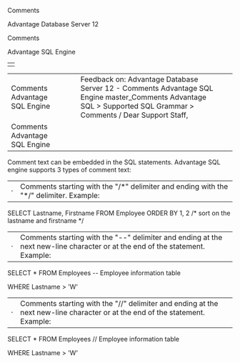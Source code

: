 Comments




Advantage Database Server 12  

Comments

Advantage SQL Engine

|  |
| --- |
|  |

|  |  |  |  |  |
| --- | --- | --- | --- | --- |
| Comments  Advantage SQL Engine |  |  | Feedback on: Advantage Database Server 12 - Comments Advantage SQL Engine master\_Comments Advantage SQL > Supported SQL Grammar > Comments / Dear Support Staff, |  |
| Comments  Advantage SQL Engine |  |  |  |  |

Comment text can be embedded in the SQL statements. Advantage SQL engine supports 3 types of comment text:

|  |  |
| --- | --- |
| · | Comments starting with the "/\*" delimiter and ending with the "\*/" delimiter. Example: |

SELECT Lastname, Firstname FROM Employee ORDER BY 1, 2 /\* sort on the lastname and firstname \*/

|  |  |
| --- | --- |
| · | Comments starting with the "--" delimiter and ending at the next new-line character or at the end of the statement. Example: |

SELECT \* FROM Employees -- Employee information table

WHERE Lastname > 'W'

|  |  |
| --- | --- |
| · | Comments starting with the "//" delimiter and ending at the next new-line character or at the end of the statement. Example: |

SELECT \* FROM Employees // Employee information table

WHERE Lastname > 'W'